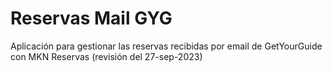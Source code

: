 ﻿# Reservas Mail GYG

Aplicación para gestionar las reservas recibidas por email de GetYourGuide con MKN Reservas  (revisión del 27-sep-2023)
